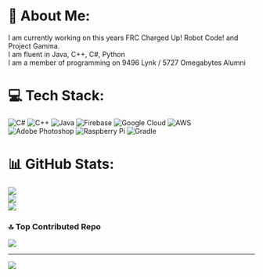 # 💫 About Me:
I am currently working on this years FRC Charged Up! Robot Code! and Project Gamma. <br>
I am fluent in Java, C++, C#, Python <br>
I am a member of programming on 9496 Lynk / 5727 Omegabytes Alumni


# 💻 Tech Stack:
![C#](https://img.shields.io/badge/c%23-%23239120.svg?style=for-the-badge&logo=c-sharp&logoColor=white) ![C++](https://img.shields.io/badge/c++-%2300599C.svg?style=for-the-badge&logo=c%2B%2B&logoColor=white) ![Java](https://img.shields.io/badge/java-%23ED8B00.svg?style=for-the-badge&logo=java&logoColor=white) ![Firebase](https://img.shields.io/badge/firebase-%23039BE5.svg?style=for-the-badge&logo=firebase) ![Google Cloud](https://img.shields.io/badge/Google%20Cloud-%234285F4.svg?style=for-the-badge&logo=google-cloud&logoColor=white) ![AWS](https://img.shields.io/badge/AWS-%23FF9900.svg?style=for-the-badge&logo=amazon-aws&logoColor=white) ![Adobe Photoshop](https://img.shields.io/badge/adobephotoshop-%2331A8FF.svg?style=for-the-badge&logo=adobephotoshop&logoColor=white) ![Raspberry Pi](https://img.shields.io/badge/-RaspberryPi-C51A4A?style=for-the-badge&logo=Raspberry-Pi) ![Gradle](https://img.shields.io/badge/Gradle-02303A.svg?style=for-the-badge&logo=Gradle&logoColor=white)
# 📊 GitHub Stats:
![](https://github-readme-stats.vercel.app/api?username=witherslayer67&theme=synthwave&hide_border=false&include_all_commits=false&count_private=false)<br/>
![](https://github-readme-streak-stats.herokuapp.com/?user=witherslayer67&theme=synthwave&hide_border=false)<br/>
![](https://github-readme-stats.vercel.app/api/top-langs/?username=witherslayer67&theme=synthwave&hide_border=false&include_all_commits=false&count_private=false&layout=compact)

### 🔝 Top Contributed Repo
![](https://github-contributor-stats.vercel.app/api?username=witherslayer67&limit=5&theme=tokyonight&combine_all_yearly_contributions=true)

---
[![](https://visitcount.itsvg.in/api?id=witherslayer67&icon=0&color=0)](https://visitcount.itsvg.in)


